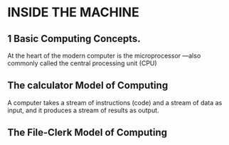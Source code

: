# INSIDE THE MACHINE

## 1 Basic Computing Concepts.

At the heart of the modern computer is the microprocessor —also commonly called the central processing unit (CPU)

## The calculator Model of Computing

A computer takes a stream of instructions (code) and a stream of data as input, and it produces a stream of results as output.

## The File-Clerk Model of Computing


